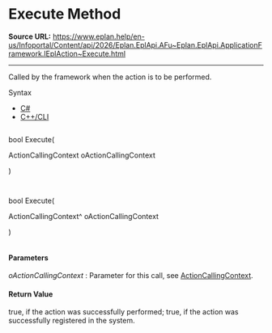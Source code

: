 # Execute Method

**Source URL:** https://www.eplan.help/en-us/Infoportal/Content/api/2026/Eplan.EplApi.AFu~Eplan.EplApi.ApplicationFramework.IEplAction~Execute.html

---

Called by the framework when the action is to be performed.

Syntax

- [C#](#i-syntax-CS)
- [C++/CLI](#i-syntax-CPP2005)

```
```
bool Execute( 

   ActionCallingContext oActionCallingContext

)
```
```

```
```
bool Execute( 

   ActionCallingContext^ oActionCallingContext

)
```
```

#### Parameters

*oActionCallingContext*
:   Parameter for this call, see [ActionCallingContext](Eplan.EplApi.AFu~Eplan.EplApi.ApplicationFramework.ActionCallingContext.html).

#### Return Value

true, if the action was successfully performed; true, if the action was successfully registered in the system.
